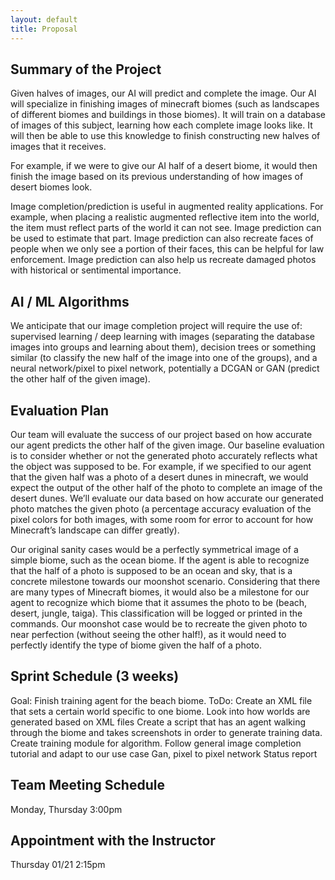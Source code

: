 ```yaml
---
layout: default
title: Proposal
---
```

## Summary of the Project

Given halves of images, our AI will predict and complete the image. Our AI will specialize in finishing images of minecraft biomes (such as landscapes of different biomes and buildings in those biomes). It will train on a database of images of this subject, learning how each complete image looks like. It will then be able to use this knowledge to finish constructing new halves of images that it receives.

For example, if we were to give our AI half of a desert biome, it would then finish the image based on its previous understanding of how images of desert biomes look.

Image completion/prediction is useful in augmented reality applications. For example, when placing a realistic augmented reflective item into the world, the item must reflect parts of the world it can not see. Image prediction can be used to estimate that part. Image prediction can also recreate faces of people when we only see a portion of their faces, this can be helpful for law enforcement. Image prediction can also help us recreate damaged photos with historical or sentimental importance.

## AI / ML Algorithms			
We anticipate that our image completion project will require the use of: supervised learning / deep learning with images (separating the database images into groups and learning about them), decision trees or something similar (to classify the new half of the image into one of the groups), and a neural network/pixel to pixel network, potentially a DCGAN or GAN (predict the other half of the given image).
## Evaluation Plan

Our team will evaluate the success of our project based on how accurate our agent predicts the other half of the given image. Our baseline evaluation is to consider whether or not the generated photo accurately reflects what the object was supposed to be. For example, if we specified to our agent that the given half was a photo of a desert dunes in minecraft, we would expect the output of the other half of the photo to complete an image of the desert dunes. We’ll evaluate our data based on how accurate our generated photo matches the given photo (a percentage accuracy evaluation of the pixel colors for both images, with some room for error to account for how Minecraft’s landscape can differ greatly). 

Our original sanity cases would be a perfectly symmetrical image of a simple biome, such as the ocean biome. If the agent is able to recognize that the half of a photo is supposed to be an ocean and sky, that is a concrete milestone towards our moonshot scenario. Considering that there are many types of Minecraft biomes, it would also be a milestone for our agent to recognize which biome that it assumes the photo to be (beach, desert, jungle, taiga). This classification will be logged or printed in the commands. Our moonshot case would be to recreate the given photo to near perfection (without seeing the other half!), as it would need to perfectly identify the type of biome given the half of a photo.

## Sprint Schedule (3 weeks)
Goal: Finish training agent for the beach biome.
ToDo: 
Create an XML file that sets a certain world specific to one biome.
Look into how worlds are generated based on XML files
Create a script that has an agent walking through the biome and takes screenshots in order to generate training data.
Create training module for algorithm.
Follow general image completion tutorial and adapt to our use case
Gan, pixel to pixel network 
Status report

## Team Meeting Schedule
Monday, Thursday 3:00pm

## Appointment with the Instructor
Thursday 01/21 2:15pm 
